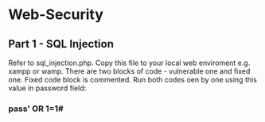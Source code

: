 # Web-Security
## Part 1 - SQL Injection
Refer to sql_injection.php. Copy this file to your local web enviroment e.g. xampp or wamp. There are two blocks of code - vulnerable one and fixed one. Fixed code block is commented. Run both codes oen by one using this value in password field: 
### pass' OR 1=1#
